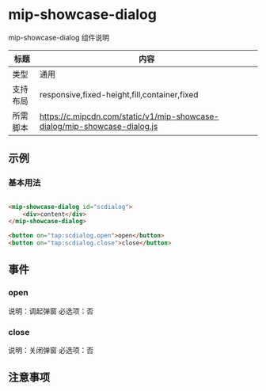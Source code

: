 # mip-showcase-dialog

mip-showcase-dialog 组件说明

标题|内容
----|----
类型|通用
支持布局|responsive,fixed-height,fill,container,fixed
所需脚本|https://c.mipcdn.com/static/v1/mip-showcase-dialog/mip-showcase-dialog.js

## 示例

### 基本用法
```html

<mip-showcase-dialog id="scdialog">
    <div>content</div>
</mip-showcase-dialog>

<button on="tap:scdialog.open">open</button>
<button on="tap:scdialog.close">close</button>

```

## 事件

### open

说明：调起弹窗
必选项：否

### close

说明：关闭弹窗
必选项：否

## 注意事项

